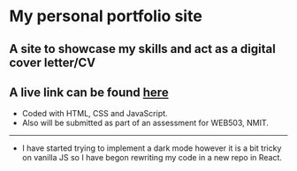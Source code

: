 # My personal portfolio site
**A site to showcase my skills and act as a digital cover letter/CV**
-----------------------------
**A live link can be found [here](https://fstevens30.github.io/)**
-----------------------------
- Coded with HTML, CSS and JavaScript.
- Also will be submitted as part of an assessment for WEB503, NMIT.
-----------------------------
- I have started trying to implement a dark mode however it is a bit tricky on vanilla JS so I have begon rewriting my code in a new repo in React.
